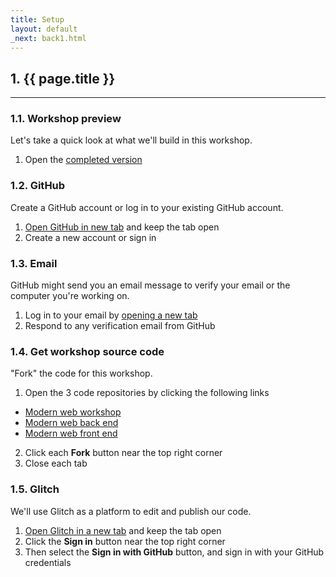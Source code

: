 ```yaml
---
title: Setup
layout: default
_next: back1.html
---
```


## 1. {{ page.title }}

---

### 1.1. Workshop preview

Let's take a quick look at what we'll build in this workshop.

1. Open the [completed version](https://modern-web-front-end.netlify.com)

### 1.2. GitHub

Create a GitHub account or log in to your existing GitHub account.

1. <a href="https://github.com" target="_blank">Open GitHub in new tab</a> and keep the tab open
2. Create a new account or sign in

### 1.3. Email

GitHub might send you an email message to verify your email or the computer you're working on.

1. Log in to your email by <a href="about:blank" target="_blank">opening a new tab</a>
2. Respond to any verification email from GitHub

### 1.4. Get workshop source code

"Fork" the code for this workshop.

1. Open the 3 code repositories by clicking the following links
  - <a href="https://github.com/brianzelip/modern-web-workshop" target="_blank">Modern web workshop</a>
  - <a href="https://github.com/brianzelip/modern-web-back-end" target="_blank">Modern web back end</a>
  - <a href="https://github.com/brianzelip/modern-web-front-end" target="_blank">Modern web front end</a>
2. Click each **Fork** button near the top right corner
3. Close each tab

### 1.5. Glitch

We'll use Glitch as a platform to edit and publish our code.

1. <a href="https://glitch.com" target="_blank">Open Glitch in a new tab</a> and keep the tab open
2. Click the **Sign in** button near the top right corner
3. Then select the **Sign in with GitHub** button, and sign in with your GitHub credentials
